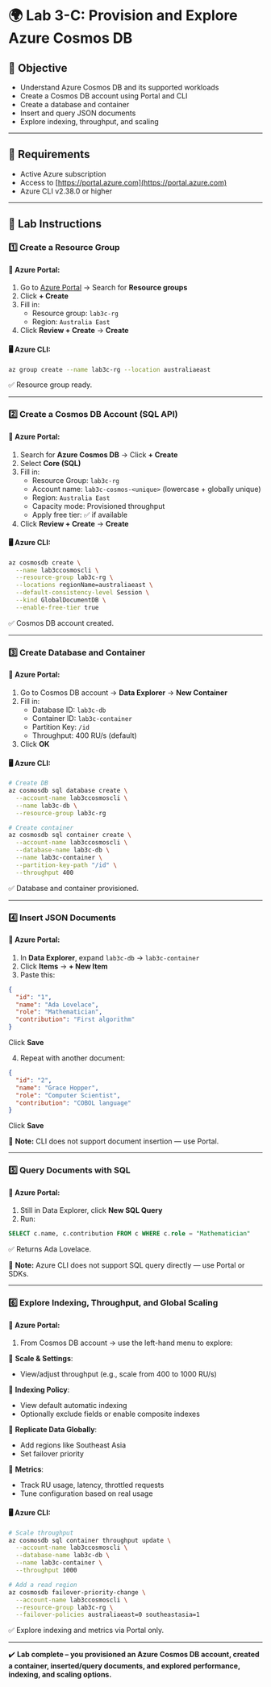 # 🌍 Lab 3-C: Provision and Explore Azure Cosmos DB

## 🎯 Objective

- Understand Azure Cosmos DB and its supported workloads
- Create a Cosmos DB account using Portal and CLI
- Create a database and container
- Insert and query JSON documents
- Explore indexing, throughput, and scaling

---

## 🧰 Requirements

- Active Azure subscription
- Access to [https://portal.azure.com](https://portal.azure.com)
- Azure CLI v2.38.0 or higher

---

## 👣 Lab Instructions

### 1️⃣ Create a Resource Group

#### 🔹 Azure Portal:

1. Go to [Azure Portal](https://portal.azure.com) → Search for **Resource groups**
2. Click **+ Create**
3. Fill in:
   - Resource group: `lab3c-rg`
   - Region: `Australia East`
4. Click **Review + Create** → **Create**

#### 🖥️ Azure CLI:

```bash
az group create --name lab3c-rg --location australiaeast
```

✅ Resource group ready.

---

### 2️⃣ Create a Cosmos DB Account (SQL API)

#### 🔹 Azure Portal:

1. Search for **Azure Cosmos DB** → Click **+ Create**
2. Select **Core (SQL)**
3. Fill in:
   - Resource Group: `lab3c-rg`
   - Account name: `lab3c-cosmos-<unique>` (lowercase + globally unique)
   - Region: `Australia East`
   - Capacity mode: Provisioned throughput
   - Apply free tier: ✅ if available
4. Click **Review + Create** → **Create**

#### 🖥️ Azure CLI:

```bash
az cosmosdb create \
  --name lab3ccosmoscli \
  --resource-group lab3c-rg \
  --locations regionName=australiaeast \
  --default-consistency-level Session \
  --kind GlobalDocumentDB \
  --enable-free-tier true
```

✅ Cosmos DB account created.

---

### 3️⃣ Create Database and Container

#### 🔹 Azure Portal:

1. Go to Cosmos DB account → **Data Explorer** → **New Container**
2. Fill in:
   - Database ID: `lab3c-db`
   - Container ID: `lab3c-container`
   - Partition Key: `/id`
   - Throughput: 400 RU/s (default)
3. Click **OK**

#### 🖥️ Azure CLI:

```bash
# Create DB
az cosmosdb sql database create \
  --account-name lab3ccosmoscli \
  --name lab3c-db \
  --resource-group lab3c-rg

# Create container
az cosmosdb sql container create \
  --account-name lab3ccosmoscli \
  --database-name lab3c-db \
  --name lab3c-container \
  --partition-key-path "/id" \
  --throughput 400
```

✅ Database and container provisioned.

---

### 4️⃣ Insert JSON Documents

#### 🔹 Azure Portal:

1. In **Data Explorer**, expand `lab3c-db` → `lab3c-container`
2. Click **Items** → **+ New Item**
3. Paste this:

```json
{
  "id": "1",
  "name": "Ada Lovelace",
  "role": "Mathematician",
  "contribution": "First algorithm"
}
```

Click **Save**

4. Repeat with another document:

```json
{
  "id": "2",
  "name": "Grace Hopper",
  "role": "Computer Scientist",
  "contribution": "COBOL language"
}
```

Click **Save**

🛑 **Note:** CLI does not support document insertion — use Portal.

---

### 5️⃣ Query Documents with SQL

#### 🔹 Azure Portal:

1. Still in Data Explorer, click **New SQL Query**
2. Run:

```sql
SELECT c.name, c.contribution FROM c WHERE c.role = "Mathematician"
```

✅ Returns Ada Lovelace.

🛑 **Note:** Azure CLI does not support SQL query directly — use Portal or SDKs.

---

### 6️⃣ Explore Indexing, Throughput, and Global Scaling

#### 🔹 Azure Portal:

1. From Cosmos DB account → use the left-hand menu to explore:

🔸 **Scale & Settings**:

- View/adjust throughput (e.g., scale from 400 to 1000 RU/s)

🔸 **Indexing Policy**:

- View default automatic indexing
- Optionally exclude fields or enable composite indexes

🔸 **Replicate Data Globally**:

- Add regions like Southeast Asia
- Set failover priority

🔸 **Metrics**:

- Track RU usage, latency, throttled requests
- Tune configuration based on real usage

#### 🖥️ Azure CLI:

```bash
# Scale throughput
az cosmosdb sql container throughput update \
  --account-name lab3ccosmoscli \
  --database-name lab3c-db \
  --name lab3c-container \
  --throughput 1000

# Add a read region
az cosmosdb failover-priority-change \
  --account-name lab3ccosmoscli \
  --resource-group lab3c-rg \
  --failover-policies australiaeast=0 southeastasia=1
```

✅ Explore indexing and metrics via Portal only.

---

✔️ **Lab complete – you provisioned an Azure Cosmos DB account, created a container, inserted/query documents, and explored performance, indexing, and scaling options.**

